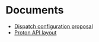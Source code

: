 # Documents

 - [Dispatch configuration proposal](dispatch-config.html)
 - [Proton API layout](proton-api-layout.html)
